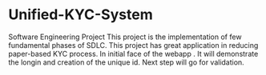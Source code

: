 # Unified-KYC-System
Software Engineering Project 
This project is the implementation of few fundamental phases of SDLC.
This project has great application in reducing paper-based KYC process.
In initial face of the webapp . It will demonstrate the longin and creation of the unique id.
Next step will go for validation.
